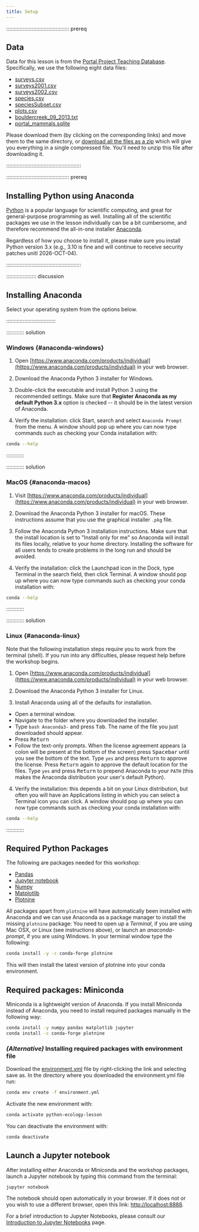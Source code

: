 ```yaml
---
title: Setup
---
```


::::::::::::::::::::::::::::::::::::::::::  prereq

## Data

Data for this lesson is from the
[Portal Project Teaching Database](https://figshare.com/articles/Portal_Project_Teaching_Database/1314459).
Specifically, we use the following eight data files:

- [surveys.csv](https://ndownloader.figshare.com/files/10717177)
- [surveys2001.csv](data/yearly_files/surveys2001.csv)
- [surveys2002.csv](data/yearly_files/surveys2002.csv)
- [species.csv](https://ndownloader.figshare.com/files/3299483)
- [speciesSubset.csv](data/speciesSubset.csv)
- [plots.csv](https://ndownloader.figshare.com/files/3299474)
- [bouldercreek\_09\_2013.txt](data/bouldercreek_09_2013.txt)
- [portal\_mammals.sqlite](https://ndownloader.figshare.com/files/11188550)

Please download them (by clicking on the corresponding links) and move them to the same directory, or
[download all the files as a zip](data/portal-teachingdb-master.zip)
which will give you everything in a single compressed file. You'll need to unzip
this file after downloading it.


::::::::::::::::::::::::::::::::::::::::::::::::::

::::::::::::::::::::::::::::::::::::::::::  prereq

## Installing Python using Anaconda

[Python][python] is a popular language for scientific computing, and great for
general-purpose programming as well. Installing all of the scientific packages we use in the lesson
individually can be a bit cumbersome, and therefore recommend the all-in-one
installer [Anaconda][anaconda].

Regardless of how you choose to install it, please make sure you install Python
version 3.x (e.g., 3.10 is fine and will continue to receive security patches unitl 2026-OCT-04).


::::::::::::::::::::::::::::::::::::::::::::::::::

:::::::::::::::::::: discussion

## Installing Anaconda

Select your operating system from the options below.

:::::::::::::::::::::::::::::::::

:::::::::::: solution

### Windows {#anaconda-windows}

1. Open [https://www.anaconda.com/products/individual](https://www.anaconda.com/products/individual) in your web browser.

2. Download the Anaconda Python 3 installer for Windows.

3. Double-click the executable and install Python 3 using the recommended settings.
  Make sure that **Register Anaconda as my default Python 3.x** option is checked --
  it should be in the latest version of Anaconda.

4. Verify the installation:
  click Start, search and select `Anaconda Prompt` from the menu.
  A window should pop up where you can now type commands
  such as checking your Conda installation with:
  
  ```bash
  conda --help
  ```

::::::::::::

:::::::::::: solution

### MacOS {#anaconda-macos}

1. Visit [https://www.anaconda.com/products/individual](https://www.anaconda.com/products/individual) in your web browser.

2. Download the Anaconda Python 3 installer for macOS.
  These instructions assume that you use the graphical installer `.pkg` file.

3. Follow the Anaconda Python 3 installation instructions.
  Make sure that the install location is set to "Install only for me"
  so Anaconda will install its files locally, relative to your home directory.
  Installing the software for all users tends to create problems in the long run
  and should be avoided.

4. Verify the installation:
  click the Launchpad icon in the Dock, type Terminal in the search field, then click Terminal.
  A window should pop up where you can now type commands
  such as checking your conda installation with:
  
  ```bash
  conda --help
  ```

::::::::::::

:::::::::::: solution

### Linux {#anaconda-linux}

Note that the following installation steps require you to work from the terminal (shell).
If you run into any difficulties, please request help before the workshop begins.

1. Open [https://www.anaconda.com/products/individual](https://www.anaconda.com/products/individual) in your web browser.

2. Download the Anaconda Python 3 installer for Linux.

3. Install Anaconda using all of the defaults for installation.
  
  - Open a terminal window.
  - Navigate to the folder where you downloaded the installer.
  - Type `bash Anaconda3-` and press <kbd>Tab</kbd>.
    The name of the file you just downloaded should appear.
  - Press <kbd>Return</kbd>
  - Follow the text-only prompts.  When the license agreement appears (a colon
    will be present at the bottom of the screen) press <kbd>Spacebar</kbd> until you see the
    bottom of the text. Type `yes` and press <kbd>Return</kbd> to approve the license. Press
    <kbd>Return</kbd> again to approve the default location for the files. Type `yes` and
    press <kbd>Return</kbd> to prepend Anaconda to your `PATH` (this makes the Anaconda
    distribution your user's default Python).

4. Verify the installation:
  this depends a bit on your Linux distribution, but often you will have an Applications listing
  in which you can select a Terminal icon you can click. A window should pop up where you can now
  type commands such as checking your conda installation with:
  
  ```bash
  conda --help
  ```

::::::::::::

## Required Python Packages

The following are packages needed for this workshop:

- [Pandas](https://pandas.pydata.org/)
- [Jupyter notebook][jupyter]
- [Numpy](https://numpy.org/)
- [Matplotlib](https://matplotlib.org/)
- [Plotnine](https://plotnine.readthedocs.io/en/stable/)

All packages apart from `plotnine` will have automatically been installed with Anaconda
and we can use Anaconda as a package manager to install the missing `plotnine` package:
You need to open up a *Terminal*, if you are using Mac OSX, or Linux (see instructions above),
or launch an *anaconda-prompt*, if you are using Windows. In your terminal window type the following:

```bash
conda install -y -c conda-forge plotnine
```

This will then install the latest version of plotnine into your conda environment.

## Required packages: Miniconda

Miniconda is a lightweight version of Anaconda. If you install Miniconda instead of Anaconda,
you need to install required packages manually in the following way:

```bash
conda install -y numpy pandas matplotlib jupyter
conda install -c conda-forge plotnine
```

### *(Alternative)* Installing required packages with environment file

Download the
[environment.yml](../episodes/files/environment.yml)
file by right-clicking the link and selecting save as.
In the directory where you downloaded the environment.yml file run:

```bash
conda env create -f environment.yml
```

Activate the new environment with:

```bash
conda activate python-ecology-lesson
```

You can deactivate the environment with:

```bash
conda deactivate
```

## Launch a Jupyter notebook

After installing either Anaconda or Miniconda and the workshop packages,
launch a Jupyter notebook by typing this command from the terminal:

```bash
jupyter notebook
```

The notebook should open automatically in your browser. If it does not or you
wish to use a different browser, open this link: [http://localhost:8888](https://localhost:8888).

For a brief introduction to Jupyter Notebooks, please consult our
[Introduction to Jupyter Notebooks](jupyter_notebooks.md) page.

[python]: https://www.python.org/
[anaconda]: https://www.anaconda.com/
[jupyter]: https://jupyter.org/



